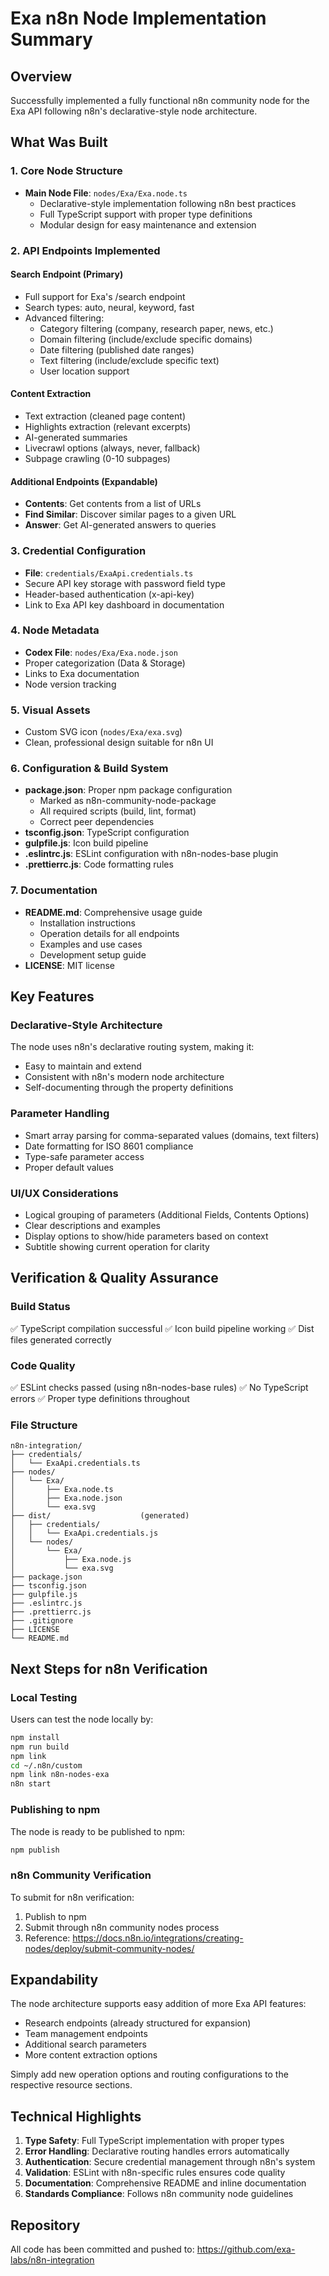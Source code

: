 # Exa n8n Node Implementation Summary

## Overview
Successfully implemented a fully functional n8n community node for the Exa API following n8n's declarative-style node architecture.

## What Was Built

### 1. Core Node Structure
- **Main Node File**: `nodes/Exa/Exa.node.ts`
  - Declarative-style implementation following n8n best practices
  - Full TypeScript support with proper type definitions
  - Modular design for easy maintenance and extension

### 2. API Endpoints Implemented

#### Search Endpoint (Primary)
- Full support for Exa's /search endpoint
- Search types: auto, neural, keyword, fast
- Advanced filtering:
  - Category filtering (company, research paper, news, etc.)
  - Domain filtering (include/exclude specific domains)
  - Date filtering (published date ranges)
  - Text filtering (include/exclude specific text)
  - User location support

#### Content Extraction
- Text extraction (cleaned page content)
- Highlights extraction (relevant excerpts)
- AI-generated summaries
- Livecrawl options (always, never, fallback)
- Subpage crawling (0-10 subpages)

#### Additional Endpoints (Expandable)
- **Contents**: Get contents from a list of URLs
- **Find Similar**: Discover similar pages to a given URL
- **Answer**: Get AI-generated answers to queries

### 3. Credential Configuration
- **File**: `credentials/ExaApi.credentials.ts`
- Secure API key storage with password field type
- Header-based authentication (x-api-key)
- Link to Exa API key dashboard in documentation

### 4. Node Metadata
- **Codex File**: `nodes/Exa/Exa.node.json`
- Proper categorization (Data & Storage)
- Links to Exa documentation
- Node version tracking

### 5. Visual Assets
- Custom SVG icon (`nodes/Exa/exa.svg`)
- Clean, professional design suitable for n8n UI

### 6. Configuration & Build System
- **package.json**: Proper npm package configuration
  - Marked as n8n-community-node-package
  - All required scripts (build, lint, format)
  - Correct peer dependencies
- **tsconfig.json**: TypeScript configuration
- **gulpfile.js**: Icon build pipeline
- **.eslintrc.js**: ESLint configuration with n8n-nodes-base plugin
- **.prettierrc.js**: Code formatting rules

### 7. Documentation
- **README.md**: Comprehensive usage guide
  - Installation instructions
  - Operation details for all endpoints
  - Examples and use cases
  - Development setup guide
- **LICENSE**: MIT license

## Key Features

### Declarative-Style Architecture
The node uses n8n's declarative routing system, making it:
- Easy to maintain and extend
- Consistent with n8n's modern node architecture
- Self-documenting through the property definitions

### Parameter Handling
- Smart array parsing for comma-separated values (domains, text filters)
- Date formatting for ISO 8601 compliance
- Type-safe parameter access
- Proper default values

### UI/UX Considerations
- Logical grouping of parameters (Additional Fields, Contents Options)
- Clear descriptions and examples
- Display options to show/hide parameters based on context
- Subtitle showing current operation for clarity

## Verification & Quality Assurance

### Build Status
✅ TypeScript compilation successful
✅ Icon build pipeline working
✅ Dist files generated correctly

### Code Quality
✅ ESLint checks passed (using n8n-nodes-base rules)
✅ No TypeScript errors
✅ Proper type definitions throughout

### File Structure
```
n8n-integration/
├── credentials/
│   └── ExaApi.credentials.ts
├── nodes/
│   └── Exa/
│       ├── Exa.node.ts
│       ├── Exa.node.json
│       └── exa.svg
├── dist/                    (generated)
│   ├── credentials/
│   │   └── ExaApi.credentials.js
│   └── nodes/
│       └── Exa/
│           ├── Exa.node.js
│           └── exa.svg
├── package.json
├── tsconfig.json
├── gulpfile.js
├── .eslintrc.js
├── .prettierrc.js
├── .gitignore
├── LICENSE
└── README.md
```

## Next Steps for n8n Verification

### Local Testing
Users can test the node locally by:
```bash
npm install
npm run build
npm link
cd ~/.n8n/custom
npm link n8n-nodes-exa
n8n start
```

### Publishing to npm
The node is ready to be published to npm:
```bash
npm publish
```

### n8n Community Verification
To submit for n8n verification:
1. Publish to npm
2. Submit through n8n community nodes process
3. Reference: https://docs.n8n.io/integrations/creating-nodes/deploy/submit-community-nodes/

## Expandability

The node architecture supports easy addition of more Exa API features:
- Research endpoints (already structured for expansion)
- Team management endpoints
- Additional search parameters
- More content extraction options

Simply add new operation options and routing configurations to the respective resource sections.

## Technical Highlights

1. **Type Safety**: Full TypeScript implementation with proper types
2. **Error Handling**: Declarative routing handles errors automatically
3. **Authentication**: Secure credential management through n8n's system
4. **Validation**: ESLint with n8n-specific rules ensures code quality
5. **Documentation**: Comprehensive README and inline documentation
6. **Standards Compliance**: Follows n8n community node guidelines

## Repository
All code has been committed and pushed to: https://github.com/exa-labs/n8n-integration
